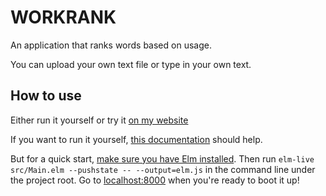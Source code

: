 # WORKRANK

An application that ranks words based on usage.

You can upload your own text file or type in your own text.

## How to use

Either run it yourself or try it [on my website](http://joshuaji.com/wordrank)

If you want to run it yourself,
[this documentation](https://guide.elm-lang.org/install.html) should help.

But for a quick start, [make sure you have Elm installed](https://elmprogramming.com/elm-package.html). Then run `elm-live src/Main.elm --pushstate -- --output=elm.js` in the command line under the project root. Go to [localhost:8000](localhost:8000) when you're ready to boot it up!
